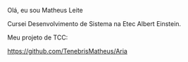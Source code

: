  Olá, eu sou Matheus Leite

 Cursei Desenvolvimento de Sistema na Etec Albert Einstein.

 Meu projeto de TCC:
 
 https://github.com/TenebrisMatheus/Aria

